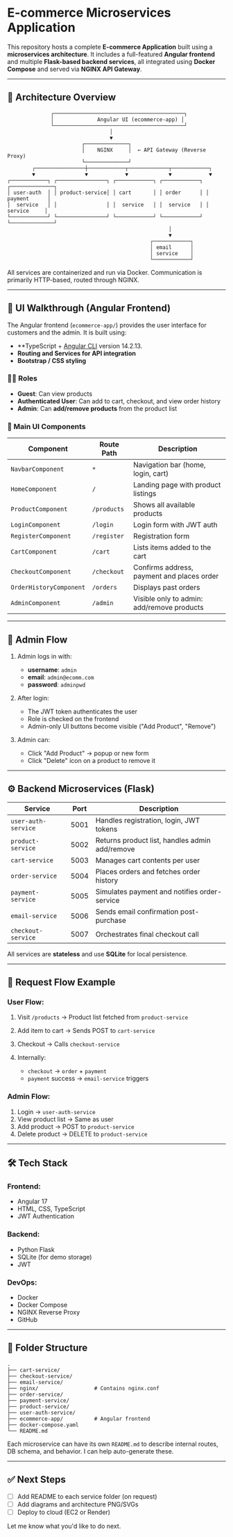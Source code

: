 # E-commerce Microservices Application

This repository hosts a complete **E-commerce Application** built using a **microservices architecture**. It includes a full-featured **Angular frontend** and multiple **Flask-based backend services**, all integrated using **Docker Compose** and served via **NGINX API Gateway**.

---

## 🧱 Architecture Overview

```
              ┌──────────────────────────────────────────┐
              │              Angular UI (ecommerce-app) │
              └──────────────────────────────────────────┘
                                 │
                                 ▼
                        ┌──────────────┐
                        │    NGINX     │  ← API Gateway (Reverse Proxy)
                        └──────────────┘
        ┌────────────────┼────────────┬─────────────┬────────────┐
        ▼                ▼            ▼             ▼            ▼
┌────────────┐ ┌────────────────┐ ┌────────────┐ ┌────────────┐ ┌──────────────┐
│ user-auth  │ │ product-service│ │ cart       │ │ order      │ │ payment      │
│  service   │ │                │ │  service   │ │  service   │ │  service     │
└────────────┘ └────────────────┘ └────────────┘ └────────────┘ └──────────────┘
                                                    │
                                                    ▼
                                              ┌────────────┐
                                              │ email      │
                                              │ service    │
                                              └────────────┘
```

All services are containerized and run via Docker. Communication is primarily HTTP-based, routed through NGINX.

---

## 🚀 UI Walkthrough (Angular Frontend)

The Angular frontend (`ecommerce-app/`) provides the user interface for customers and the admin. It is built using:

* **TypeScript + [Angular CLI](https://github.com/angular/angular-cli) version 14.2.13.
* **Routing and Services for API integration**
* **Bootstrap / CSS styling**

### 🧑‍💼 Roles

* **Guest**: Can view products
* **Authenticated User**: Can add to cart, checkout, and view order history
* **Admin**: Can **add/remove products** from the product list

### 🧩 Main UI Components

| Component               | Route Path  | Description                                |
| ----------------------- | ----------- | ------------------------------------------ |
| `NavbarComponent`       | `*`         | Navigation bar (home, login, cart)         |
| `HomeComponent`         | `/`         | Landing page with product listings         |
| `ProductComponent`      | `/products` | Shows all available products               |
| `LoginComponent`        | `/login`    | Login form with JWT auth                   |
| `RegisterComponent`     | `/register` | Registration form                          |
| `CartComponent`         | `/cart`     | Lists items added to the cart              |
| `CheckoutComponent`     | `/checkout` | Confirms address, payment and places order |
| `OrderHistoryComponent` | `/orders`   | Displays past orders                       |
| `AdminComponent`        | `/admin`    | Visible only to admin: add/remove products |

---

## 🔐 Admin Flow

1. Admin logs in with:

   * **username**: `admin`
   * **email**: `admin@ecomm.com`
   * **password**: `adminpwd`

2. After login:

   * The JWT token authenticates the user
   * Role is checked on the frontend
   * Admin-only UI buttons become visible ("Add Product", "Remove")

3. Admin can:

   * Click "Add Product" → popup or new form
   * Click "Delete" icon on a product to remove it

---

## ⚙️ Backend Microservices (Flask)

| Service             | Port | Description                                    |
| ------------------- | ---- | ---------------------------------------------- |
| `user-auth-service` | 5001 | Handles registration, login, JWT tokens        |
| `product-service`   | 5002 | Returns product list, handles admin add/remove |
| `cart-service`      | 5003 | Manages cart contents per user                 |
| `order-service`     | 5004 | Places orders and fetches order history        |
| `payment-service`   | 5005 | Simulates payment and notifies order-service   |
| `email-service`     | 5006 | Sends email confirmation post-purchase         |
| `checkout-service`  | 5007 | Orchestrates final checkout call               |

All services are **stateless** and use **SQLite** for local persistence.

---

## 🔄 Request Flow Example

### User Flow:

1. Visit `/products` → Product list fetched from `product-service`
2. Add item to cart → Sends POST to `cart-service`
3. Checkout → Calls `checkout-service`
4. Internally:

   * `checkout` → `order` + `payment`
   * `payment` success → `email-service` triggers

### Admin Flow:

1. Login → `user-auth-service`
2. View product list → Same as user
3. Add product → POST to `product-service`
4. Delete product → DELETE to `product-service`

---

## 🛠️ Tech Stack

### Frontend:

* Angular 17
* HTML, CSS, TypeScript
* JWT Authentication

### Backend:

* Python Flask
* SQLite (for demo storage)
* JWT

### DevOps:

* Docker
* Docker Compose
* NGINX Reverse Proxy
* GitHub

---

## 📁 Folder Structure

```
.
├── cart-service/
├── checkout-service/
├── email-service/
├── nginx/                  # Contains nginx.conf
├── order-service/
├── payment-service/
├── product-service/
├── user-auth-service/
├── ecommerce-app/          # Angular frontend
├── docker-compose.yaml
└── README.md
```

Each microservice can have its own `README.md` to describe internal routes, DB schema, and behavior. I can help auto-generate these.

---

## ✅ Next Steps

* [ ] Add README to each service folder (on request)
* [ ] Add diagrams and architecture PNG/SVGs
* [ ] Deploy to cloud (EC2 or Render)

Let me know what you'd like to do next.

